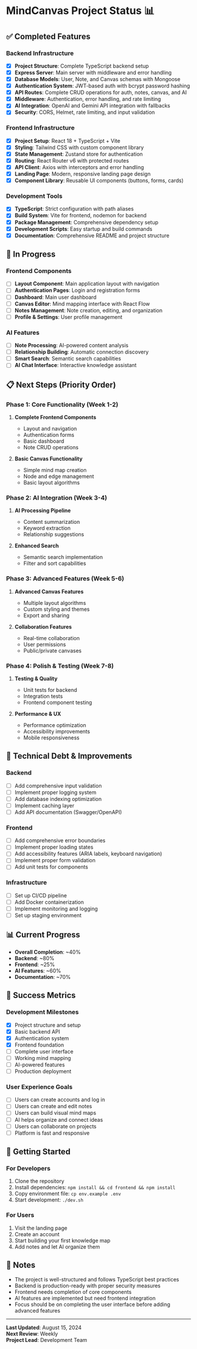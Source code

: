 # MindCanvas Project Status 📊

## ✅ Completed Features

### Backend Infrastructure
- [x] **Project Structure**: Complete TypeScript backend setup
- [x] **Express Server**: Main server with middleware and error handling
- [x] **Database Models**: User, Note, and Canvas schemas with Mongoose
- [x] **Authentication System**: JWT-based auth with bcrypt password hashing
- [x] **API Routes**: Complete CRUD operations for auth, notes, canvas, and AI
- [x] **Middleware**: Authentication, error handling, and rate limiting
- [x] **AI Integration**: OpenAI and Gemini API integration with fallbacks
- [x] **Security**: CORS, Helmet, rate limiting, and input validation

### Frontend Infrastructure
- [x] **Project Setup**: React 18 + TypeScript + Vite
- [x] **Styling**: Tailwind CSS with custom component library
- [x] **State Management**: Zustand store for authentication
- [x] **Routing**: React Router v6 with protected routes
- [x] **API Client**: Axios with interceptors and error handling
- [x] **Landing Page**: Modern, responsive landing page design
- [x] **Component Library**: Reusable UI components (buttons, forms, cards)

### Development Tools
- [x] **TypeScript**: Strict configuration with path aliases
- [x] **Build System**: Vite for frontend, nodemon for backend
- [x] **Package Management**: Comprehensive dependency setup
- [x] **Development Scripts**: Easy startup and build commands
- [x] **Documentation**: Comprehensive README and project structure

## 🚧 In Progress

### Frontend Components
- [ ] **Layout Component**: Main application layout with navigation
- [ ] **Authentication Pages**: Login and registration forms
- [ ] **Dashboard**: Main user dashboard
- [ ] **Canvas Editor**: Mind mapping interface with React Flow
- [ ] **Notes Management**: Note creation, editing, and organization
- [ ] **Profile & Settings**: User profile management

### AI Features
- [ ] **Note Processing**: AI-powered content analysis
- [ ] **Relationship Building**: Automatic connection discovery
- [ ] **Smart Search**: Semantic search capabilities
- [ ] **AI Chat Interface**: Interactive knowledge assistant

## 📋 Next Steps (Priority Order)

### Phase 1: Core Functionality (Week 1-2)
1. **Complete Frontend Components**
   - Layout and navigation
   - Authentication forms
   - Basic dashboard
   - Note CRUD operations

2. **Basic Canvas Functionality**
   - Simple mind map creation
   - Node and edge management
   - Basic layout algorithms

### Phase 2: AI Integration (Week 3-4)
1. **AI Processing Pipeline**
   - Content summarization
   - Keyword extraction
   - Relationship suggestions

2. **Enhanced Search**
   - Semantic search implementation
   - Filter and sort capabilities

### Phase 3: Advanced Features (Week 5-6)
1. **Advanced Canvas Features**
   - Multiple layout algorithms
   - Custom styling and themes
   - Export and sharing

2. **Collaboration Features**
   - Real-time collaboration
   - User permissions
   - Public/private canvases

### Phase 4: Polish & Testing (Week 7-8)
1. **Testing & Quality**
   - Unit tests for backend
   - Integration tests
   - Frontend component testing

2. **Performance & UX**
   - Performance optimization
   - Accessibility improvements
   - Mobile responsiveness

## 🔧 Technical Debt & Improvements

### Backend
- [ ] Add comprehensive input validation
- [ ] Implement proper logging system
- [ ] Add database indexing optimization
- [ ] Implement caching layer
- [ ] Add API documentation (Swagger/OpenAPI)

### Frontend
- [ ] Add comprehensive error boundaries
- [ ] Implement proper loading states
- [ ] Add accessibility features (ARIA labels, keyboard navigation)
- [ ] Implement proper form validation
- [ ] Add unit tests for components

### Infrastructure
- [ ] Set up CI/CD pipeline
- [ ] Add Docker containerization
- [ ] Implement monitoring and logging
- [ ] Set up staging environment

## 📊 Current Progress

- **Overall Completion**: ~40%
- **Backend**: ~80%
- **Frontend**: ~25%
- **AI Features**: ~60%
- **Documentation**: ~70%

## 🎯 Success Metrics

### Development Milestones
- [x] Project structure and setup
- [x] Basic backend API
- [x] Authentication system
- [x] Frontend foundation
- [ ] Complete user interface
- [ ] Working mind mapping
- [ ] AI-powered features
- [ ] Production deployment

### User Experience Goals
- [ ] Users can create accounts and log in
- [ ] Users can create and edit notes
- [ ] Users can build visual mind maps
- [ ] AI helps organize and connect ideas
- [ ] Users can collaborate on projects
- [ ] Platform is fast and responsive

## 🚀 Getting Started

### For Developers
1. Clone the repository
2. Install dependencies: `npm install && cd frontend && npm install`
3. Copy environment file: `cp env.example .env`
4. Start development: `./dev.sh`

### For Users
1. Visit the landing page
2. Create an account
3. Start building your first knowledge map
4. Add notes and let AI organize them

## 📝 Notes

- The project is well-structured and follows TypeScript best practices
- Backend is production-ready with proper security measures
- Frontend needs completion of core components
- AI features are implemented but need frontend integration
- Focus should be on completing the user interface before adding advanced features

---

**Last Updated**: August 15, 2024  
**Next Review**: Weekly  
**Project Lead**: Development Team
